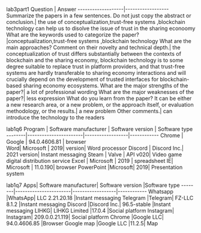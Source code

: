 lab3part1
Question | Answer
-------------------|------------------
Summarize the papers in a few sentences. Do not just copy the abstract or conclusion.| the use of conceptualization,trust-free systems ,blockchain technology can help us to disolve the issue of trust  in the sharing econoomy
What are the keywords used to categorize the paper?|conceptualization,trust-free systems ,blockchain technology 
What are the main approaches? Comment on their novelty and technical depth.|  the conceptualization of trust differs substantially between the contexts of blockchain and the sharing economy, blockchain technology is to some degree suitable to replace trust in platform providers, and that trust-free systems are hardly transferable to sharing economy interactions and will crucially depend on the development of trusted interfaces for blockchain-based sharing economy ecosystems.
What are the major strengths of the paper?| a lot of professional wording 
What are the major weaknesses of the paper?| less expression
What do you learn from the paper? It can be either a new research area, or a new problem, or the approach itself, or evaluation methodology, or the results.| a new problem
Other comments.| can introduce the technology to the readers

lab1q6
Program |	Software manufacturer |	Software version | Software type
--------|-----------------------|------------------|------------
Chrome	| Google                | 94.0.4606.81     |	browser         
Word|	Microsoft |	2019| version|	Word processor
Discord |	Discord Inc.|	2021 version|	Instant messaging
Steam |	Valve |	API v020|	Video game digital distribution service
Excel |	Microsoft |	2019	| spreadsheet
IE|	Microsoft |	11.0.190|	browser
PowerPoint	|Microsoft|	2019|	Presentation system

lab1q7
Apps|	Software manufacturer|	Software version	|Software type
--------|-----------------------|------------------|------------
Whatsapp	|WhatsApp| LLC	2.21.20.18	|Instant messaging
Telegram	|Telegram| FZ-LLC	8.1.2	|Instant messaging
Discord	|Discord Inc.|	96.5-stable	|Instant messaging
LIHKG|	LIHKG Limited	|17.0.4	|Social platform
Instagram|	Instagram|	209.0.0.21.119|	Social platform
Chrome	|Google LLC|	94.0.4606.85	|Browser
Google map	|Google LLC	|11.2.5|	Map
